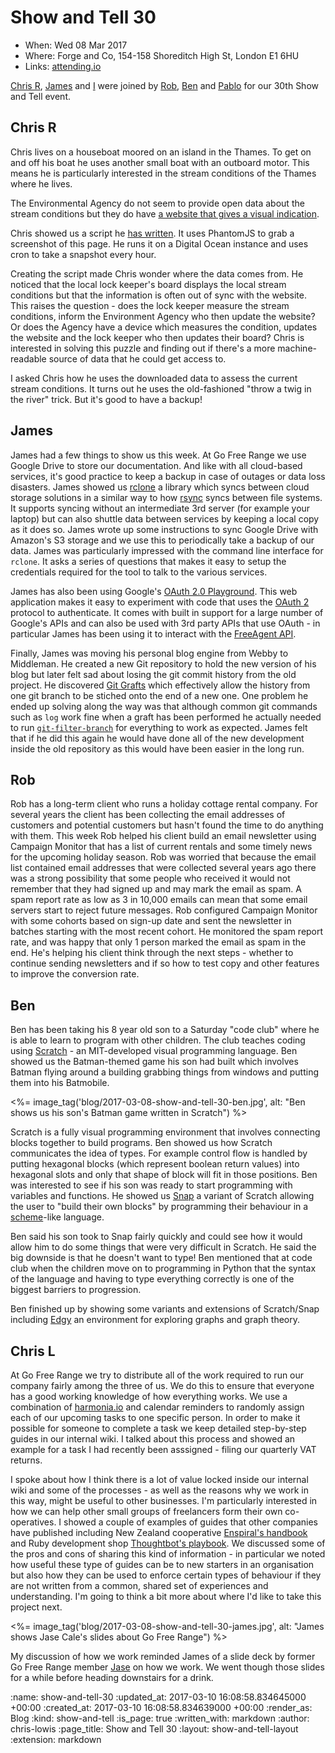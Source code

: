 Show and Tell 30
================

* When: Wed 08 Mar 2017
* Where: Forge and Co, 154-158 Shoreditch High St, London E1 6HU
* Links: [attending.io](https://attending.io/events/gfr-show-and-tell-30/)

[Chris R](/chris-roos), [James](/james-mead) and [I](/chris-lowis)
were joined
by [Rob](https://github.com/robd), [Ben](https://twitter.com/beng)
and [Pablo](http://pmanrubia.info/) for our 30th Show and Tell event.

## Chris R

Chris lives on a houseboat moored on an island in the Thames. To get
on and off his boat he uses another small boat with an outboard
motor. This means he is particularly interested in the stream
conditions of the Thames where he lives.

The Environmental Agency do not seem to provide open data about the stream conditions but they do
have
[a website that gives a visual indication](http://riverconditions.environment-agency.gov.uk/).

Chris showed us a script
he
[has written](https://github.com/chrisroos/thames-river-conditions). It
uses PhantomJS to grab a screenshot of this page. He runs it on a
Digital Ocean instance and uses cron to take a snapshot every hour.

Creating the script made Chris wonder where the data comes from. He
noticed that the local lock keeper's board displays the local stream
conditions but that the information is often out of sync with the
website. This raises the question - does the lock keeper measure the
stream conditions, inform the Environment Agency who then update the
website? Or does the Agency have a device which measures the
condition, updates the website and the lock keeper who then updates
their board? Chris is interested in solving this puzzle and finding
out if there's a more machine-readable source of data that he could
get access to.

I asked Chris how he uses the downloaded data to assess the current
stream conditions. It turns out he uses the old-fashioned "throw a
twig in the river" trick. But it's good to have a backup!

## James

James had a few things to show us this week. At Go Free Range we use
Google Drive to store our documentation. And like with all cloud-based
services, it's good practice to keep a backup in case of outages or
data loss disasters. James showed us [rclone](http://rclone.org/) a
library which syncs between cloud storage solutions in a similar way
to how [rsync](https://en.wikipedia.org/wiki/Rsync) syncs between file
systems. It supports syncing without an intermediate 3rd server (for
example your laptop) but can also shuttle data between services by
keeping a local copy as it does so. James wrote up some instructions
to sync Google Drive with Amazon's S3 storage and we use this to
periodically take a backup of our data. James was particularly
impressed with the command line interface for `rclone`. It asks a
series of questions that makes it easy to setup the credentials
required for the tool to talk to the various services.

James has also been using
Google's
[OAuth 2.0 Playground](https://developers.google.com/oauthplayground/). This
web application makes it easy to experiment with code that uses
the [OAuth 2](https://oauth.net/2/) protocol to authenticate. It comes
with built in support for a large number of Google's APIs and can also
be used with 3rd party APIs that use OAuth - in particular James has
been using it to interact with
the [FreeAgent API](https://dev.freeagent.com/docs).

Finally, James was moving his personal blog engine from Webby to
Middleman. He created a new Git repository to hold the new version of
his blog but later felt sad about losing the git commit history from
the old project. He
discovered
[Git Grafts](https://git.wiki.kernel.org/index.php/GraftPoint) which
effectively allow the history from one git branch to be stiched onto
the end of a new one. One problem he ended up solving along the way
was that although common git commands such as `log` work fine when a
graft has been performed he actually needed to
run [`git-filter-branch`](https://git-scm.com/docs/git-filter-branch)
for everything to work as expected. James felt that if he did this
again he would have done all of the new development inside the old
repository as this would have been easier in the long run.

## Rob

Rob has a long-term client who runs a holiday cottage rental
company. For several years the client has been collecting the email
addresses of customers and potential customers but hasn't found the
time to do anything with them. This week Rob helped his client build
an email newsletter using Campaign Monitor that has a list of current
rentals and some timely news for the upcoming holiday season. Rob was
worried that because the email list contained email addresses that
were collected several years ago there was a strong possibility that
some people who received it would not remember that they had signed up
and may mark the email as spam. A spam report rate as low as 3 in
10,000 emails can mean that some email servers start to reject future
messages. Rob configured Campaign Monitor with some cohorts based on
sign-up date and sent the newsletter in batches starting with the most
recent cohort. He monitored the spam report rate, and was happy that
only 1 person marked the email as spam in the end. He's helping his
client think through the next steps - whether to continue sending
newsletters and if so how to test copy and other features to improve
the conversion rate.

## Ben

Ben has been taking his 8 year old son to a Saturday "code club" where
he is able to learn to program with other children. The club teaches
coding using [Scratch](https://scratch.mit.edu/) - an MIT-developed visual programming
language. Ben showed us the Batman-themed game his son had built which
involves Batman flying around a building grabbing things from windows
and putting them into his Batmobile.

<%= image_tag('blog/2017-03-08-show-and-tell-30-ben.jpg', alt: "Ben shows us his son's Batman game written in Scratch") %>

Scratch is a fully visual programming environment that involves
connecting blocks together to build programs. Ben showed us how
Scratch communicates the idea of types. For example control flow is
handled by putting hexagonal blocks (which represent boolean return
values) into hexagonal slots and only that shape of block will fit in
those positions. Ben was interested to see if his son was ready to
start programming with variables and functions. He showed
us [Snap](http://snap.berkeley.edu/) a variant of Scratch allowing the
user to "build their own blocks" by programming their behaviour in
a
[scheme](https://en.wikipedia.org/wiki/Scheme_(programming_language))-like
language.

Ben said his son took to Snap fairly quickly and could see how it
would allow him to do some things that were very difficult in
Scratch. He said the big downside is that he doesn't want to type! Ben
mentioned that at code club when the children move on to programming
in Python that the syntax of the language and having to type
everything correctly is one of the biggest barriers to progression.

Ben finished up by showing some variants and extensions of
Scratch/Snap including [Edgy](http://www.snap-apps.org/edgy.html) an
environment for exploring graphs and graph theory.

## Chris L

At Go Free Range we try to distribute all of the work required to run
our company fairly among the three of us. We do this to ensure that
everyone has a good working knowledge of how everything works. We use
a combination of [harmonia.io](https://harmonia.io) and calendar reminders to randomly
assign each of our upcoming tasks to one specific person. In order to
make it possible for someone to complete a task we keep detailed
step-by-step guides in our internal wiki. I talked about this process
and showed an example for a task I had recently been asssigned -
filing our quarterly VAT returns.

I spoke about how I think there is a lot of value locked inside our
internal wiki and some of the processes - as well as the reasons why
we work in this way, might be useful to other businesses. I'm
particularly interested in how we can help other small groups of
freelancers form their own co-operatives. I showed a couple of
examples of guides that other companies have published including New
Zealand
cooperative [Enspiral's handbook](https://handbook.enspiral.com/) and
Ruby development
shop [Thoughtbot's playbook](https://thoughtbot.com/playbook). We
discussed some of the pros and cons of sharing this kind of
information - in particular we noted how useful these type of guides
can be to new starters in an organisation but also how they can be
used to enforce certain types of behaviour if they are not written
from a common, shared set of experiences and understanding. I'm going
to think a bit more about where I'd like to take this project next.

<%= image_tag('blog/2017-03-08-show-and-tell-30-james.jpg', alt: "James shows Jase Cale's slides about Go Free Range") %>

My discussion of how we work reminded James of a slide deck by former
Go Free Range member [Jase](/jason-cale) on how we work. We went
though those slides for a while before heading downstairs for a drink.

:name: show-and-tell-30
:updated_at: 2017-03-10 16:08:58.834645000 +00:00
:created_at: 2017-03-10 16:08:58.834639000 +00:00
:render_as: Blog
:kind: show-and-tell
:is_page: true
:written_with: markdown
:author: chris-lowis
:page_title: Show and Tell 30
:layout: show-and-tell-layout
:extension: markdown

